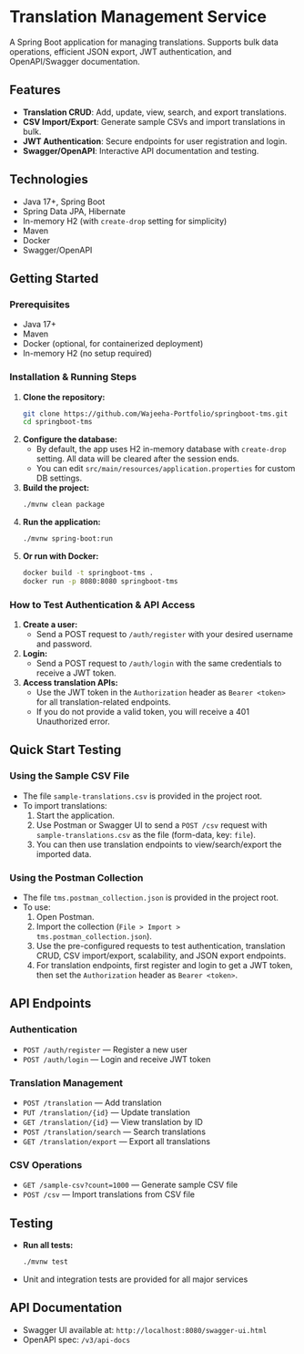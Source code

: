 # Translation Management Service

A Spring Boot application for managing translations. Supports bulk data operations, efficient JSON export, JWT authentication, and OpenAPI/Swagger documentation.

## Features
- **Translation CRUD**: Add, update, view, search, and export translations.
- **CSV Import/Export**: Generate sample CSVs and import translations in bulk.
- **JWT Authentication**: Secure endpoints for user registration and login.
- **Swagger/OpenAPI**: Interactive API documentation and testing.

## Technologies
- Java 17+, Spring Boot
- Spring Data JPA, Hibernate
- In-memory H2 (with `create-drop` setting for simplicity)
- Maven
- Docker
- Swagger/OpenAPI

## Getting Started

### Prerequisites
- Java 17+
- Maven
- Docker (optional, for containerized deployment)
- In-memory H2 (no setup required)

### Installation & Running Steps
1. **Clone the repository:**
   ```bash
   git clone https://github.com/Wajeeha-Portfolio/springboot-tms.git
   cd springboot-tms
   ```
2. **Configure the database:**
   - By default, the app uses H2 in-memory database with `create-drop` setting. All data will be cleared after the session ends.
   - You can edit `src/main/resources/application.properties` for custom DB settings.
3. **Build the project:**
   ```bash
   ./mvnw clean package
   ```
4. **Run the application:**
   ```bash
   ./mvnw spring-boot:run
   ```
5. **Or run with Docker:**
   ```bash
   docker build -t springboot-tms .
   docker run -p 8080:8080 springboot-tms
   ```

### How to Test Authentication & API Access
1. **Create a user:**
   - Send a POST request to `/auth/register` with your desired username and password.
2. **Login:**
   - Send a POST request to `/auth/login` with the same credentials to receive a JWT token.
3. **Access translation APIs:**
   - Use the JWT token in the `Authorization` header as `Bearer <token>` for all translation-related endpoints.
   - If you do not provide a valid token, you will receive a 401 Unauthorized error.

## Quick Start Testing

### Using the Sample CSV File
- The file `sample-translations.csv` is provided in the project root.
- To import translations:
  1. Start the application.
  2. Use Postman or Swagger UI to send a `POST /csv` request with `sample-translations.csv` as the file (form-data, key: `file`).
  3. You can then use translation endpoints to view/search/export the imported data.

### Using the Postman Collection
- The file `tms.postman_collection.json` is provided in the project root.
- To use:
  1. Open Postman.
  2. Import the collection (`File > Import > tms.postman_collection.json`).
  3. Use the pre-configured requests to test authentication, translation CRUD, CSV import/export, scalability, and JSON export endpoints.
  4. For translation endpoints, first register and login to get a JWT token, then set the `Authorization` header as `Bearer <token>`.

## API Endpoints

### Authentication
- `POST /auth/register` — Register a new user
- `POST /auth/login` — Login and receive JWT token

### Translation Management
- `POST /translation` — Add translation
- `PUT /translation/{id}` — Update translation
- `GET /translation/{id}` — View translation by ID
- `POST /translation/search` — Search translations
- `GET /translation/export` — Export all translations

### CSV Operations
- `GET /sample-csv?count=1000` — Generate sample CSV file
- `POST /csv` — Import translations from CSV file

## Testing
- **Run all tests:**
  ```bash
  ./mvnw test
  ```
- Unit and integration tests are provided for all major services

## API Documentation
- Swagger UI available at: `http://localhost:8080/swagger-ui.html`
- OpenAPI spec: `/v3/api-docs`
